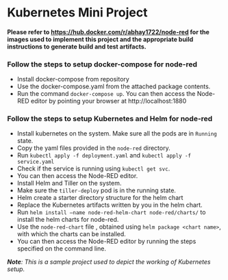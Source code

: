 # Kubernetes Mini Project


#### Please refer to https://hub.docker.com/r/abhay1722/node-red for the images used to implement this project and the appropriate build instructions to generate build and test artifacts.

### Follow the steps to setup docker-compose for node-red
  *	Install docker-compose from repository
  *	Use the docker-compose.yaml from the attached package contents.
  *	Run the command `docker-compose up`. You can then access the Node-RED editor by pointing your browser at http://localhost:1880

### Follow the steps to setup Kubernetes and Helm for node-red
  *	Install kubernetes on the system. Make sure all the pods are in `Running` state.
  *	Copy the yaml files provided in the `node-red` directory.
  *	Run `kubectl apply -f deployment.yaml` and `kubectl apply -f service.yaml`
  *	Check if the service is running using `kubectl get svc`.
  *	You can then access the Node-RED editor.
  *	Install Helm and Tiller on the system.
  *	Make sure the `tiller-deploy` pod is in the running state.
  *	Helm create a starter directory structure for the helm chart 
  *	Replace the Kubernetes artifacts written by you in the helm chart.
  *	Run `helm install –name node-red-helm-chart node-red/charts/` to install the helm charts for node-red.
  *	Use the `node-red-chart` file , obtained using `helm package <chart name>`, with which the charts can be installed.
  *	You can then access the Node-RED editor by running the steps specified on the command line.

_**Note**: This is a sample project used to depict the working of Kubernetes setup._
